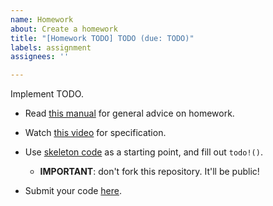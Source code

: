 ```yaml
---
name: Homework
about: Create a homework
title: "[Homework TODO] TODO (due: TODO)"
labels: assignment
assignees: ''

---
```


Implement TODO.

- Read [this manual](https://github.com/kaist-cp/cs492-concur/blob/master/homework/README.md) for general advice on homework.

- Watch [this video](TODO) for specification.

- Use [skeleton code](https://github.com/kaist-cp/cs492-concur/tree/master/homework/src/hello_server) as a starting point, and fill out `todo!()`.
    + **IMPORTANT**: don't fork this repository.  It'll be public!

- Submit your code [here](https://gg.kaist.ac.kr/assignment/TODO/).

